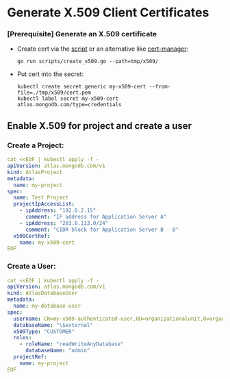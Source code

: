 # Generate X.509 Client Certificates

### [Prerequisite] Generate an X.509 certificate

- Create cert via the [script](../../scripts/create_x509.go) or an alternative like [cert-manager](https://cert-manager.io/docs/):

  ```
  go run scripts/create_x509.go --path=tmp/x509/
  ```

- Put cert into the secret:

  ```
  kubectl create secret generic my-x509-cert --from-file=./tmp/x509/cert.pem
  kubectl label secret my-x509-cert atlas.mongodb.com/type=credentials
  ```

## Enable X.509 for project and create a user 

### Create a Project:
```yaml
cat <<EOF | kubectl apply -f -
apiVersion: atlas.mongodb.com/v1
kind: AtlasProject     
metadata:
  name: my-project      
spec:                 
  name: Test Project
  projectIpAccessList:     
    - ipAddress: "192.0.2.15"
      comment: "IP address for Application Server A"
    - ipAddress: "203.0.113.0/24"
      comment: "CIDR block for Application Server B - D"
  x509CertRef:
    name: my-x509-cert
EOF
```

### Create a User:
```yaml
cat <<EOF | kubectl apply -f -
apiVersion: atlas.mongodb.com/v1
kind: AtlasDatabaseUser
metadata:
  name: my-database-user
spec:
  username: CN=my-x509-authenticated-user,OU=organizationalunit,O=organization
  databaseName: "\$external"
  x509Type: "CUSTOMER"
  roles:
    - roleName: "readWriteAnyDatabase"
      databaseName: "admin"
  projectRef:
    name: my-project
EOF
```